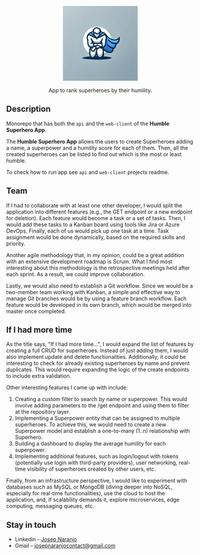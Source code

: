 <p align="center">
  <img src="https://github.com/joseptnl/Humble-Superhero-App/blob/master/humble-superhero.webp" width="200" alt="App logo" />
</p>

  <p align="center">App to rank superheroes by their humility.</p>

## Description

Monorepo that has both the `api` and the `web-client` of the **Humble Superhero App**.

The **Humble Superhero App** allows the users to create Superheroes adding a name, a superpower and a humility score for each of them. Then, all the created superheroes can be listed to find out which is the most or least humble.

To check how to run app see `api` and `web-client` projects readme.

## Team

If I had to collaborate with at least one other developer, I would split the application into different features (e.g., the GET endpoint or a new endpoint for deletion). Each feature would become a task or a set of tasks. Then, I would add these tasks to a Kanban board using tools like Jira or Azure DevOps. Finally, each of us would pick up one task at a time. Task assignment would be done dynamically, based on the required skills and priority.

Another agile methodology that, in my opinion, could be a great addition with an extensive development roadmap is Scrum. What I find most interesting about this methodology is the retrospective meetings held after each sprint. As a result, we could improve collaboration.

Lastly, we would also need to establish a Git workflow. Since we would be a two-member team working with Kanban, a simple and effective way to manage Git branches would be by using a feature branch workflow. Each feature would be developed in its own branch, which would be merged into master once completed.

## If I had more time

As the title says, "If I had more time...", I would expand the list of features by creating a full CRUD for superheroes. Instead of just adding them, I would also implement update and delete functionalities. Additionally, it could be interesting to check for already existing superheroes by name and prevent duplicates. This would require expanding the logic of the create endpoints to include extra validation.

Other interesting features I came up with include:

1. Creating a custom filter to search by name or superpower. This would involve adding parameters to the /get endpoint and using them to filter at the repository layer.
2. Implementing a Superpower entity that can be assigned to multiple superheroes. To achieve this, we would need to create a new Superpower model and establish a one-to-many (1..n) relationship with Superhero.
3. Building a dashboard to display the average humility for each superpower.
4. Implementing additional features, such as login/logout with tokens (potentially use login with third-party providers), user networking, real-time visibility of superheroes created by other users, etc.

Finally, from an infrastructure perspective, I would like to experiment with databases such as MySQL or MongoDB (diving deeper into NoSQL, especially for real-time functionalities), use the cloud to host the application, and, if scalability demands it, explore microservices, edge computing, messaging queues, etc.

## Stay in touch

- Linkedin - [Josep Naranjo](https://www.linkedin.com/in/josep-naranjo/)
- Gmail - josepnaranjocontact@gmail.com
